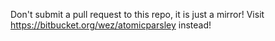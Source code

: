 Don't submit a pull request to this repo, it is just a mirror!
Visit https://bitbucket.org/wez/atomicparsley instead!
